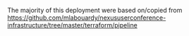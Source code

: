 The majority of this deployment were based on/copied from https://github.com/mlabouardy/nexususerconference-infrastructure/tree/master/terraform/pipeline